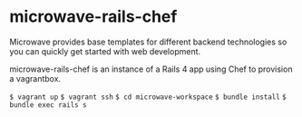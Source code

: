 microwave-rails-chef
====================

Microwave provides base templates for different backend technologies so you can quickly get started with web development.

microwave-rails-chef is an instance of a Rails 4 app using Chef to provision a vagrantbox.

`$ vagrant up`
`$ vagrant ssh`
`$ cd microwave-workspace`
`$ bundle install`
`$ bundle exec rails s`
